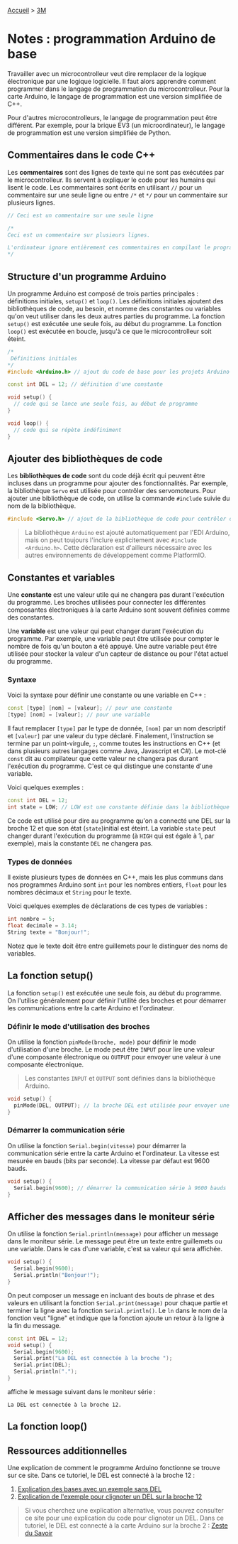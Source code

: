 [Accueil](./index.md) > [3M](./acceuil3M.md#projet-2--circuits-électroniques-et-programmation)

# Notes : programmation Arduino de base

Travailler avec un microcontrolleur veut dire remplacer de la logique électronique par une logique logicielle. Il faut alors apprendre comment programmer dans le langage de programmation du microcontrolleur. Pour la carte Arduino, le langage de programmation est une version simplifiée de C++.

Pour d'autres microcontrolleurs, le langage de programmation peut être différent. Par exemple, pour la brique EV3 (un microordinateur), le langage de programmation est une version simplifiée de Python.

## Commentaires dans le code C++

Les **commentaires** sont des lignes de texte qui ne sont pas exécutées par le microcontrolleur. Ils servent à expliquer le code pour les humains qui lisent le code. Les commentaires sont écrits en utilisant `//` pour un commentaire sur une seule ligne ou entre `/*` et `*/` pour un commentaire sur plusieurs lignes.

```cpp
// Ceci est un commentaire sur une seule ligne

/*
Ceci est un commentaire sur plusieurs lignes.

L'ordinateur ignore entièrement ces commentaires en compilant le programme.
*/
```

## Structure d'un programme Arduino

Un programme Arduino est composé de trois parties principales : définitions initiales, `setup()` et `loop()`. Les définitions initiales ajoutent des bibliothèques de code, au besoin, et nomme des constantes ou variables qu'on veut utiliser dans les deux autres parties du programme. La fonction `setup()` est exécutée une seule fois, au début du programme. La fonction `loop()` est exécutée en boucle, jusqu'à ce que le microcontrolleur soit éteint.

```cpp
/*
 Définitions initiales
*/
#include <Arduino.h> // ajout du code de base pour les projets Arduino

const int DEL = 12; // définition d'une constante

void setup() {
  // code qui se lance une seule fois, au début de programme
}

void loop() {
  // code qui se répète indéfiniment
}
```

## Ajouter des bibliothèques de code

Les **bibliothèques de code** sont du code déjà écrit qui peuvent être incluses dans un programme pour ajouter des fonctionnalités. Par exemple, la bibliothèque `Servo` est utilisée pour contrôler des servomoteurs. Pour ajouter une bibliothèque de code, on utilise la commande `#include` suivie du nom de la bibliothèque.

```cpp
#include <Servo.h> // ajout de la bibliothèque de code pour contrôler des servomoteurs
```

> La bibliothèque `Arduino` est ajouté automatiquement par l'EDI Arduino, mais on peut toujours l'inclure explicitement avec `#include <Arduino.h>`. Cette déclaration est d'ailleurs nécessaire avec les autres environnements de développement comme PlatformIO.

## Constantes et variables

Une **constante** est une valeur utile qui ne changera pas durant l'exécution du programme. Les broches utilisées pour connecter les différentes composantes électroniques à la carte Arduino sont souvent définies comme des constantes. 

Une **variable** est une valeur qui peut changer durant l'exécution du programme. Par exemple, une variable peut être utilisée pour compter le nombre de fois qu'un bouton a été appuyé. Une autre variable peut être utilisée pour stocker la valeur d'un capteur de distance ou pour l'état actuel du programme.

### Syntaxe

Voici la syntaxe pour définir une constante ou une variable en C++ :

```cpp
const [type] [nom] = [valeur]; // pour une constante
[type] [nom] = [valeur]; // pour une variable
```
    
Il faut remplacer `[type]` par le type de donnée, `[nom]` par un nom descriptif et `[valeur]` par une valeur du type déclaré. Finalement, l'instruction se termine par un point-virgule, `;`, comme toutes les instructions en C++ (et dans plusieurs autres langages comme Java, Javascript et C#). Le mot-clé `const` dit au compilateur que cette valeur ne changera pas durant l'exécution du programme. C'est ce qui distingue une constante d'une variable.

Voici quelques exemples :

```cpp
const int DEL = 12;
int state = LOW; // LOW est une constante définie dans la bibliothèque Arduino (équivalent à 0)
```

Ce code est utilisé pour dire au programme qu'on a connecté une DEL sur la broche 12 et que son état (`state`)initial est éteint. La variable `state` peut changer durant l'exécution du programme (à `HIGH` qui est égale à 1, par exemple), mais la constante `DEL` ne changera pas.

### Types de données

Il existe plusieurs types de données en C++, mais les plus communs dans nos programmes Arduino sont `int` pour les nombres entiers, `float` pour les nombres décimaux et `String` pour le texte.

Voici quelques exemples de déclarations de ces types de variables :

```cpp
int nombre = 5;
float decimale = 3.14;
String texte = "Bonjour!";
```

Notez que le texte doit être entre guillemets pour le distinguer des noms de variables.

## La fonction setup()

La fonction `setup()` est exécutée une seule fois, au début du programme. On l'utilise généralement pour définir l'utilité des broches et pour démarrer les communications entre la carte Arduino et l'ordinateur.

### Définir le mode d'utilisation des broches

On utilise la fonction `pinMode(broche, mode)` pour définir le mode d'utilisation d'une broche. Le mode peut être `INPUT` pour lire une valeur d'une composante électronique ou `OUTPUT` pour envoyer une valeur à une composante électronique.

> Les constantes `INPUT` et `OUTPUT` sont définies dans la bibliothèque Arduino.

```cpp
void setup() {
  pinMode(DEL, OUTPUT); // la broche DEL est utilisée pour envoyer une valeur à une DEL
}
```

### Démarrer la communication série

On utilise la fonction `Serial.begin(vitesse)` pour démarrer la communication série entre la carte Arduino et l'ordinateur. La vitesse est mesurée en bauds (bits par seconde). La vitesse par défaut est 9600 bauds.

```cpp
void setup() {
  Serial.begin(9600); // démarrer la communication série à 9600 bauds
}
```

## Afficher des messages dans le moniteur série

On utilise la fonction `Serial.println(message)` pour afficher un message dans le moniteur série. Le message peut être un texte entre guillemets ou une variable. Dans le cas d'une variable, c'est sa valeur qui sera affichée.

```cpp
void setup() {
  Serial.begin(9600);
  Serial.println("Bonjour!");
}
```

On peut composer un message en incluant des bouts de phrase et des valeurs en utilisant la fonction `Serial.print(message)` pour chaque partie et terminer la ligne avec la fonction `Serial.println()`. Le `ln` dans le nom de la fonction veut "ligne" et indique que la fonction ajoute un retour à la ligne à la fin du message.

```cpp
const int DEL = 12;
void setup() {
  Serial.begin(9600);
  Serial.print("La DEL est connectée à la broche ");
  Serial.print(DEL);
  Serial.println(".");
}
```
affiche le message suivant dans le moniteur série :
```
La DEL est connectée à la broche 12.
```

## La fonction loop()


## Ressources additionnelles

Une explication de comment le programme Arduino fonctionne se trouve sur ce site. Dans ce tutoriel, le DEL est connecté à la broche 12 :
1. [Explication des bases avec un exemple sans DEL](https://nboulaire.developpez.com/tutoriels/Arduino/cours-debuter-programmation-arduino/#LIII-A)
1. [Explication de l'exemple pour clignoter un DEL sur la broche 12](https://nboulaire.developpez.com/tutoriels/Arduino/cours-debuter-programmation-arduino/#LIII-D-4)

> Si vous cherchez une explication alternative, vous pouvez consulter ce site pour une explication du code pour clignoter un DEL. Dans ce tutoriel, le DEL est connecté à la carte Arduino sur la broche 2 : [Zeste du Savoir](https://zestedesavoir.com/tutoriels/686/arduino-premiers-pas-en-informatique-embarquee/743_gestion-des-entrees-sorties/3420_notre-premier-programme/#allumer-notre-led)